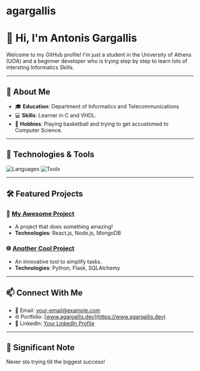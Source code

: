 # agargallis
# 👋 Hi, I'm Antonis Gargallis

Welcome to my GitHub profile! I'm just a student in the University of Athens (UOA) and a beginner developer who is trying step by step to learn lots of intersting Informatics Skills.

---

## 🌟 About Me
- 🎓 **Education**: Department of Informatics and Telecommunications
- 💻 **Skills**: Learner in C and VHDL.
- 🎯 **Hobbies**: Playing basketball and trying to get accustomed to Computer Science.

---

## 🔧 Technologies & Tools
![Languages](http://www.w3.org/2000/svg)
![Tools](https://img.shields.io/badge/Tools-Git%20|%20Docker%20|%20VSCode%20|%20Linux-orange?style=for-the-badge)

---

## 🛠️ Featured Projects
### 🚀 [My Awesome Project](https://github.com/agargallis/my-awesome-project)
- A project that does something amazing!
- **Technologies**: React.js, Node.js, MongoDB

### 🌐 [Another Cool Project](https://github.com/agargallis/another-cool-project)
- An innovative tool to simplify tasks.
- **Technologies**: Python, Flask, SQLAlchemy

---

## 📫 Connect With Me
- 📧 Email: [your-email@example.com](mailto:antonisgargallis@gmail..com)
- 🌐 Portfolio: [www.agargallis.dev](https://www.agargallis.dev)
- 💼 LinkedIn: [Your LinkedIn Profile](https://linkedin.com/in/agargallis)

---

## 🌟 Significant Note
Never sto trying till the biggest success!

